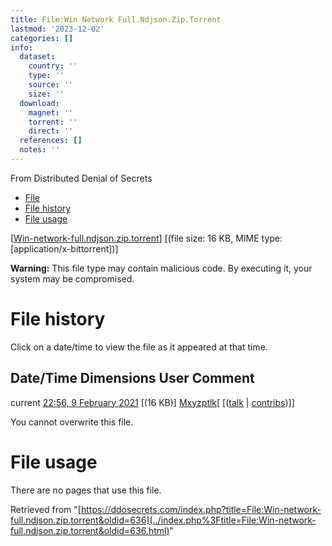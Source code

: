 ```yaml
---
title: File:Win Network Full.Ndjson.Zip.Torrent
lastmod: '2023-12-02'
categories: []
info:
  dataset:
    country: ''
    type: ''
    source: ''
    size: ''
  download:
    magnet: ''
    torrent: ''
    direct: ''
  references: []
  notes: ''
---
```




From Distributed Denial of Secrets

- [File](./File:Win-network-full.ndjson.zip.torrent.html#file)
- [File
history](./File:Win-network-full.ndjson.zip.torrent.html#filehistory)
- [File
usage](./File:Win-network-full.ndjson.zip.torrent.html#filelinks)

[[Win-network-full.ndjson.zip.torrent](../images/8/82/Win-network-full.ndjson.zip.torrent "Win-network-full.ndjson.zip.torrent")]
‎[(file size: 16 KB, MIME type:
[application/x-bittorrent])]

**Warning:** This file type may contain malicious code. By executing it,
your system may be compromised.

# File history

Click on a date/time to view the file as it appeared at that time.

Date/Time Dimensions User Comment
---
current [22:56, 9 February 2021](../images/8/82/Win-network-full.ndjson.zip.torrent) [(16 KB)] [Mxyzptlk](../index.php%3Ftitle=User:Mxyzptlk&action=edit&redlink=1.html "User:Mxyzptlk (page does not exist)")[ [([talk](../index.php%3Ftitle=User_talk:Mxyzptlk&action=edit&redlink=1.html "User talk:Mxyzptlk (page does not exist)") | [contribs](./Special:Contributions/Mxyzptlk.html "Special:Contributions/Mxyzptlk"))]]

You cannot overwrite this file.

# File usage

There are no pages that use this file.

Retrieved from
"[https://ddosecrets.com/index.php?title=File:Win-network-full.ndjson.zip.torrent&oldid=636](../index.php%3Ftitle=File:Win-network-full.ndjson.zip.torrent&oldid=636.html)"

